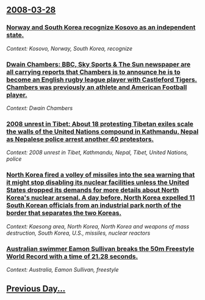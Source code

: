 ## [2008-03-28](/news/2008/03/28/index.md)

### [ Norway and South Korea recognize Kosovo as an independent state. ](/news/2008/03/28/norway-and-south-korea-recognize-kosovo-as-an-independent-state.md)
_Context: Kosovo, Norway, South Korea, recognize_

### [ Dwain Chambers: BBC, Sky Sports & The Sun newspaper are all carrying reports that Chambers is to announce he is to become an English rugby league player with Castleford Tigers. Chambers was previously an athlete and American Football player. ](/news/2008/03/28/dwain-chambers-bbc-sky-sports-the-sun-newspaper-are-all-carrying-reports-that-chambers-is-to-announce-he-is-to-become-an-english-rugby.md)
_Context: Dwain Chambers_

### [ 2008 unrest in Tibet: About 18 protesting Tibetan exiles scale the walls of the United Nations compound in Kathmandu, Nepal as Nepalese police arrest another 40 protestors. ](/news/2008/03/28/2008-unrest-in-tibet-about-18-protesting-tibetan-exiles-scale-the-walls-of-the-united-nations-compound-in-kathmandu-nepal-as-nepalese-pol.md)
_Context: 2008 unrest in Tibet, Kathmandu, Nepal, Tibet, United Nations, police_

### [ North Korea fired a volley of missiles into the sea warning that it might stop disabling its nuclear facilities unless the United States dropped its demands for more details about North Korea's nuclear arsenal. A day before, North Korea expelled 11 South Korean officials from an industrial park north of the border that separates the two Koreas. ](/news/2008/03/28/north-korea-fired-a-volley-of-missiles-into-the-sea-warning-that-it-might-stop-disabling-its-nuclear-facilities-unless-the-united-states-dr.md)
_Context: Kaesong area, North Korea, North Korea and weapons of mass destruction, South Korea, U.S., missiles, nuclear reactors_

### [ Australian swimmer Eamon Sullivan breaks the 50m Freestyle World Record with a time of 21.28 seconds. ](/news/2008/03/28/australian-swimmer-eamon-sullivan-breaks-the-50m-freestyle-world-record-with-a-time-of-21-28-seconds.md)
_Context: Australia, Eamon Sullivan, freestyle_

## [Previous Day...](/news/2008/03/27/index.md)

